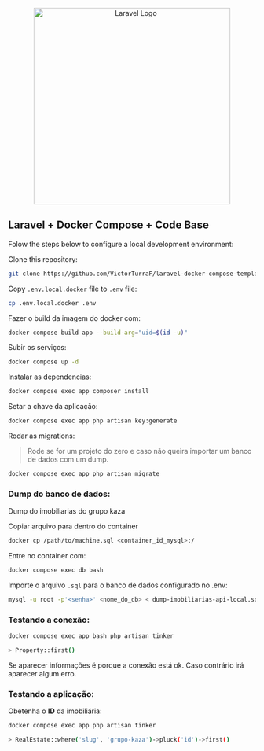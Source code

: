 <p align="center"><a href="https://laravel.com" target="_blank"><img src="https://raw.githubusercontent.com/laravel/art/master/logo-lockup/5%20SVG/2%20CMYK/1%20Full%20Color/laravel-logolockup-cmyk-red.svg" width="400" alt="Laravel Logo"></a></p>

## Laravel + Docker Compose + Code Base

Folow the steps below to configure a local development environment:

Clone this repository:
```bash
git clone https://github.com/VictorTurraF/laravel-docker-compose-template
```

Copy `.env.local.docker` file to `.env` file:
```bash
cp .env.local.docker .env
```

Fazer o build da imagem do docker com:
```bash
docker compose build app --build-arg="uid=$(id -u)"
```

Subir os serviços:
```bash
docker compose up -d
```

Instalar as dependencias:
```bash
docker compose exec app composer install
```

Setar a chave da aplicação:
```bash
docker compose exec app php artisan key:generate
```

Rodar as migrations:
> Rode se for um projeto do zero e caso não queira importar um banco de dados com um dump.
```bash
docker compose exec app php artisan migrate
```

### Dump do banco de dados:

Dump do imobiliarias do grupo kaza

Copiar arquivo para dentro do container

```bash
docker cp /path/to/machine.sql <container_id_mysql>:/
```

Entre no container com:

```bash
docker compose exec db bash
```

Importe o arquivo `.sql` para o banco de dados configurado no .env:

```bash
mysql -u root -p'<senha>' <nome_do_db> < dump-imobiliarias-api-local.sql
```

### Testando a conexão:

```bash
docker compose exec app bash php artisan tinker

> Property::first()
```

Se aparecer informações é porque a conexão está ok. Caso contrário irá aparecer algum erro.

### Testando a aplicação:

Obetenha o **ID** da imobiliária:

```bash
docker compose exec app php artisan tinker

> RealEstate::where('slug', 'grupo-kaza')->pluck('id')->first()
```
